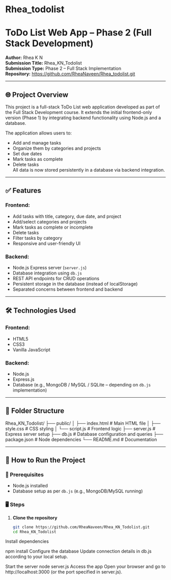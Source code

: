 # Rhea_todolist
# ToDo List Web App – Phase 2 (Full Stack Development)

**Author:** Rhea K N  
**Submission Title:** Rhea_KN_Todolist  
**Submission Type:** Phase 2 – Full Stack Implementation  
**Repository:** https://github.com/RheaNaveen/Rhea_todolist.git

---

## 🌐 Project Overview

This project is a full-stack ToDo List web application developed as part of the Full Stack Development course. It extends the initial frontend-only version (Phase 1) by integrating backend functionality using Node.js and a database.

The application allows users to:
- Add and manage tasks
- Organize them by categories and projects
- Set due dates
- Mark tasks as complete
- Delete tasks  
All data is now stored persistently in a database via backend integration.

---

## ✅ Features

### Frontend:
- Add tasks with title, category, due date, and project
- Add/select categories and projects
- Mark tasks as complete or incomplete
- Delete tasks
- Filter tasks by category
- Responsive and user-friendly UI

### Backend:
- Node.js Express server (`server.js`)
- Database integration using `db.js`
- REST API endpoints for CRUD operations
- Persistent storage in the database (instead of localStorage)
- Separated concerns between frontend and backend

---

## 🛠️ Technologies Used

### Frontend:
- HTML5  
- CSS3  
- Vanilla JavaScript  

### Backend:
- Node.js  
- Express.js  
- Database (e.g., MongoDB / MySQL / SQLite – depending on `db.js` implementation)

---

## 📁 Folder Structure

Rhea_KN_Todolist/
├── public/
│ ├── index.html # Main HTML file
│ ├── style.css # CSS styling
│ └── script.js # Frontend logic
├── server.js # Express server setup
├── db.js # Database configuration and queries
├── package.json # Node dependencies
└── README.md # Documentation


---

## 🚀 How to Run the Project

### 🔧 Prerequisites
- Node.js installed
- Database setup as per `db.js` (e.g., MongoDB/MySQL running)

### 🖥️ Steps

1. **Clone the repository**  
   ```bash
   git clone https://github.com/RheaNaveen/Rhea_KN_Todolist.git
   cd Rhea_KN_Todolist

Install dependencies

npm install
Configure the database
Update connection details in db.js according to your local setup.

Start the server
node server.js
Access the app
Open your browser and go to http://localhost:3000 (or the port specified in server.js).

